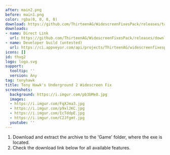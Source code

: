```yaml
---
after: main2.png
before: main1.png
color: rgba(0, 0, 0, 0)
download: https://github.com/ThirteenAG/WidescreenFixesPack/releases/tag/thug2
downloads:
- name: Direct Link
  url: https://github.com/ThirteenAG/WidescreenFixesPack/releases/download/thug2/TonyHawksUnderground2.WidescreenFix.zip
- name: Developer build (untested)
  url: https://ci.appveyor.com/api/projects/ThirteenAG/widescreenfixespack/artifacts/TonyHawksUnderground2.WidescreenFix.zip?branch=master
icons: []
id: thug2
logo: logo.svg
support:
  tooltip: ''
  version: Any
tag: tonyhawk
title: Tony Hawk's Underground 2 Widescreen Fix
screenshots:
  background: https://i.imgur.com/pb3bMe8.jpg
  images:
  - https://i.imgur.com/FqXJma3.jpg
  - https://i.imgur.com/p9xlJKC.jpg
  - https://i.imgur.com/IcTddpE.jpg
  - https://i.imgur.com/C2Jfgmt.jpg
  youtube: ''
---
```


1. Download and extract the archive to the 'Game' folder, where the exe is located.
2. Check the download link below for all available features.
